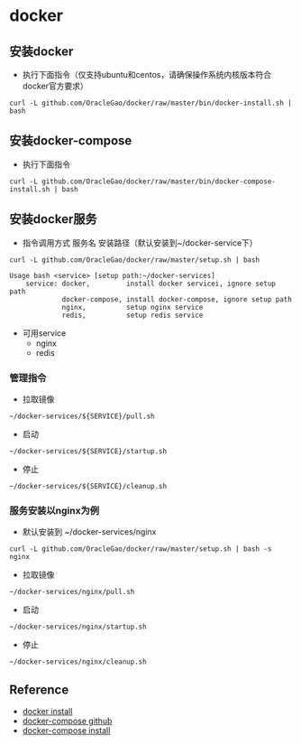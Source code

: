 # docker
## 安装docker
- 执行下面指令（仅支持ubuntu和centos，请确保操作系统内核版本符合docker官方要求）
```
curl -L github.com/OracleGao/docker/raw/master/bin/docker-install.sh | bash
```

## 安装docker-compose
- 执行下面指令
```
curl -L github.com/OracleGao/docker/raw/master/bin/docker-compose-install.sh | bash
```

## 安装docker服务
- 指令调用方式 服务名 安装路径（默认安装到~/docker-service下）
```
curl -L github.com/OracleGao/docker/raw/master/setup.sh | bash
```
```
Usage bash <service> [setup path:~/docker-services]
    service: docker,         install docker servicei, ignore setup path
             docker-compose, install docker-compose, ignore setup path
             nginx,          setup nginx service
             redis,          setup redis service
```
- 可用service
  - nginx
  - redis

### 管理指令
- 拉取镜像
```
~/docker-services/${SERVICE}/pull.sh
```
- 启动
```
~/docker-services/${SERVICE}/startup.sh
```
- 停止
```
~/docker-services/${SERVICE}/cleanup.sh
```

### 服务安装以nginx为例
- 默认安装到 ~/docker-services/nginx
```
curl -L github.com/OracleGao/docker/raw/master/setup.sh | bash -s nginx
```
- 拉取镜像
```
~/docker-services/nginx/pull.sh
```
- 启动
```
~/docker-services/nginx/startup.sh
```
- 停止
```
~/docker-services/nginx/cleanup.sh
```


## Reference
- [docker install](https://docs.docker.com/engine/installation/)
- [docker-compose github](https://github.com/docker/compose)
- [docker-compose install](https://github.com/docker/compose/releases/)
